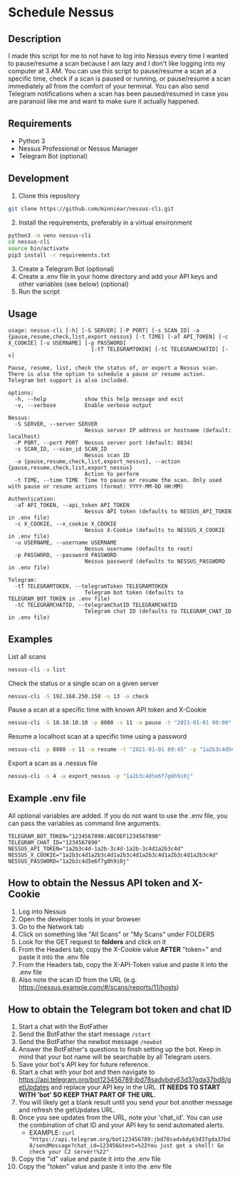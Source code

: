 # Schedule Nessus

## Description
I made this script for me to not have to log into Nessus every time I wanted to pause/resume a scan because I am lazy and I don't like logging into my computer at 3 AM. You can use this script to pause/resume a scan at a specific time, check if a scan is paused or running, or pause/resume a scan immediately all from the comfort of your terminal. You can also send Telegram notifications when a scan has been paused/resumed in case you are paranoid like me and want to make sure it actually happened.


## Requirements
- Python 3
- Nessus Professional or Nessus Manager
- Telegram Bot (optional)

## Development
1. Clone this repository
```bash
git clone https://github.com/minniear/nessus-cli.git
```
2. Install the requirements, preferably in a virtual environment
```bash
python3 -m venv nessus-cli
cd nessus-cli
source bin/activate
pip3 install -r requirements.txt
```
3. Create a Telegram Bot (optional)
4. Create a .env file in your home directory and add your API keys and other variables (see below) (optional)
5. Run the script

## Usage
```
usage: nessus-cli [-h] [-S SERVER] [-P PORT] [-s SCAN_ID] -a {pause,resume,check,list,export_nessus} [-t TIME] [-aT API_TOKEN] [-c X_COOKIE] [-u USERNAME] [-p PASSWORD]
                          [-tT TELEGRAMTOKEN] [-tC TELEGRAMCHATID] [-v]

Pause, resume, list, check the status of, or export a Nessus scan. There is also the option to schedule a pause or resume action. Telegram bot support is also included.

options:
  -h, --help            show this help message and exit
  -v, --verbose         Enable verbose output

Nessus:
  -S SERVER, --server SERVER
                        Nessus server IP address or hostname (default: localhost)
  -P PORT, --port PORT  Nessus server port (default: 8834)
  -s SCAN_ID, --scan_id SCAN_ID
                        Nessus scan ID
  -a {pause,resume,check,list,export_nessus}, --action {pause,resume,check,list,export_nessus}
                        Action to perform
  -t TIME, --time TIME  Time to pause or resume the scan. Only used with pause or resume actions (format: YYYY-MM-DD HH:MM)

Authentication:
  -aT API_TOKEN, --api_token API_TOKEN
                        Nessus API token (defaults to NESSUS_API_TOKEN in .env file)
  -c X_COOKIE, --x_cookie X_COOKIE
                        Nessus X-Cookie (defaults to NESSUS_X_COOKIE in .env file)
  -u USERNAME, --username USERNAME
                        Nessus username (defaults to root)
  -p PASSWORD, --password PASSWORD
                        Nessus password (defaults to NESSUS_PASSWORD in .env file)

Telegram:
  -tT TELEGRAMTOKEN, --telegramToken TELEGRAMTOKEN
                        Telegram bot token (defaults to TELEGRAM_BOT_TOKEN in .env file)
  -tC TELEGRAMCHATID, --telegramChatID TELEGRAMCHATID
                        Telegram chat ID (defaults to TELEGRAM_CHAT_ID in .env file)
```
## Examples
List all scans
```bash
nessus-cli -a list
```
Check the status or a single scan on a given server
```bash
nessus-cli -S 192.168.250.158 -s 13 -a check
```
Pause a scan at a specific time with known API token and X-Cookie
```bash
nessus-cli -S 10.10.10.10 -p 8080 -s 11 -a pause -t "2021-01-01 00:00" -tT "1234567890:ABCDEF1234567890" -tC "1234567890" -aT "1a2b3c4d-1a2b-3c4d-1a2b-3c4d1a2b3c4d" -c "1a2b3c4d1a2b3c4d1a2b3c4d1a2b3c4d1a2b3c4d1a2b3c4d" -v
```
Resume a localhost scan at a specific time using a password
```bash
nessus-cli -p 8080 -s 11 -a resume -t "2021-01-01 09:45" -p "1a2b3c4d5e6f7g8h9i0j"
```
Export a scan as a .nessus file
```bash
nessus-cli -s 4 -a export_nessus -p "1a2b3c4d5e6f7g8h9i0j"
```
## Example .env file
All optional variables are added. If you do not want to use the .env file, you can pass the variables as command line arguments.
```
TELEGRAM_BOT_TOKEN="1234567890:ABCDEF1234567890"
TELEGRAM_CHAT_ID="1234567890"
NESSUS_API_TOKEN="1a2b3c4d-1a2b-3c4d-1a2b-3c4d1a2b3c4d"
NESSUS_X_COOKIE="1a2b3c4d1a2b3c4d1a2b3c4d1a2b3c4d1a2b3c4d1a2b3c4d"
NESSUS_PASSWORD="1a2b3c4d5e6f7g8h9i0j"
```


## How to obtain the Nessus API token and X-Cookie
1. Log into Nessus
2. Open the developer tools in your browser
3. Go to the Network tab
4. Click on something like "All Scans" or "My Scans" under FOLDERS
5. Look for the GET request to **folders** and click on it
6. From the Headers tab, copy the X-Cookie value **AFTER** "token=" and paste it into the .env file
7. From the Headers tab, copy the X-API-Token value and paste it into the .env file
8. Also note the scan ID from the URL (e.g. https://nessus.example.com/#/scans/reports/11/hosts)

## How to obtain the Telegram bot token and chat ID
1. Start a chat with the BotFather
2. Send the BotFather the start message `/start`
3. Send the BotFather the newbot message `/newbot`
4. Answer the BotFather's questions to finsh setting up the bot. Keep in mind that your bot name will be searchable by all Telegram users.
5. Save your bot's API key for future reference.
6. Start a chat with your bot and then navigate to <https://api.telegram.org/bot123456789:jbd78sadvbdy63d37gda37bd8/getUpdates> and replace your API key in the URL. **IT NEEDS TO START WITH 'bot' SO KEEP THAT PART OF THE URL**.
7. You will likely get a blank result until you send your bot another message and refresh the getUpdates URL.
8. Once you see updates from the URL, note your 'chat_id'. You can use the combination of chat ID and your API key to send automated alerts.
    - EXAMPLE: `curl "https://api.telegram.org/bot123456789:jbd78sadvbdy63d37gda37bd8/sendMessage?chat_id=123456&text=%22You just got a shell! Go check your C2 server!%22"`
9. Copy the "id" value and paste it into the .env file
10. Copy the "token" value and paste it into the .env file




